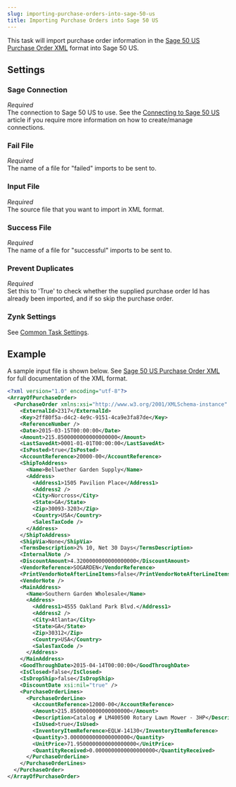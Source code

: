 ```yaml
---
slug: importing-purchase-orders-into-sage-50-us
title: Importing Purchase Orders into Sage 50 US
---
```

This task will import purchase order information in the [Sage 50 US Purchase Order XML](sage-50-us-purchase-order-xml) format into Sage 50 US.

## Settings
### Sage Connection
_Required_  
The connection to Sage 50 US to use. See the [Connecting to Sage 50 US](connecting-to-sage-50-us) article if you require more information on how to create/manage connections.

### Fail File
_Required_  
The name of a file for "failed" imports to be sent to.

### Input File
_Required_  
The source file that you want to import in XML format.

### Success File
_Required_  
The name of a file for "successful" imports to be sent to.

### Prevent Duplicates
_Required_  
Set this to 'True' to check whether the supplied purchase order Id has already been imported, and if so skip the purchase order. 

### Zynk Settings
See [Common Task Settings](common-task-settings).

## Example
A sample input file is shown below. See [Sage 50 US Purchase Order XML](sage-50-us-purchase-order-xml) for full documentation of the XML format.
```xml
<?xml version="1.0" encoding="utf-8"?>
<ArrayOfPurchaseOrder>
  <PurchaseOrder xmlns:xsi="http://www.w3.org/2001/XMLSchema-instance" xmlns:xsd="http://www.w3.org/2001/XMLSchema">
    <ExternalId>2317</ExternalId>
    <Key>2ff80f5a-d4c2-4e9c-9151-4ca9e3fa87de</Key>
    <ReferenceNumber />
    <Date>2015-03-15T00:00:00</Date>
    <Amount>215.8500000000000000000</Amount>
    <LastSavedAt>0001-01-01T00:00:00</LastSavedAt>
    <IsPosted>true</IsPosted>
    <AccountReference>20000-00</AccountReference>
    <ShipToAddress>
      <Name>Bellwether Garden Supply</Name>
      <Address>
        <Address1>1505 Pavilion Place</Address1>
        <Address2 />
        <City>Norcross</City>
        <State>GA</State>
        <Zip>30093-3203</Zip>
        <Country>USA</Country>
        <SalesTaxCode />
      </Address>
    </ShipToAddress>
    <ShipVia>None</ShipVia>
    <TermsDescription>2% 10, Net 30 Days</TermsDescription>
    <InternalNote />
    <DiscountAmount>4.3200000000000000000</DiscountAmount>
    <VendorReference>SOGARDEN</VendorReference>
    <PrintVendorNoteAfterLineItems>false</PrintVendorNoteAfterLineItems>
    <VendorNote />
    <MainAddress>
      <Name>Southern Garden Wholesale</Name>
      <Address>
        <Address1>4555 Oakland Park Blvd.</Address1>
        <Address2 />
        <City>Atlanta</City>
        <State>GA</State>
        <Zip>30312</Zip>
        <Country>USA</Country>
        <SalesTaxCode />
      </Address>
    </MainAddress>
    <GoodThroughDate>2015-04-14T00:00:00</GoodThroughDate>
    <IsClosed>false</IsClosed>
    <IsDropShip>false</IsDropShip>
    <DiscountDate xsi:nil="true" />
    <PurchaseOrderLines>
      <PurchaseOrderLine>
        <AccountReference>12000-00</AccountReference>
        <Amount>215.8500000000000000000</Amount>
        <Description>Catalog # LM400500 Rotary Lawn Mower - 3HP</Description>
        <IsUsed>true</IsUsed>
        <InventoryItemReference>EQLW-14130</InventoryItemReference>
        <Quantity>3.0000000000000000000</Quantity>
        <UnitPrice>71.9500000000000000000</UnitPrice>
        <QuantityReceived>0.0000000000000000000</QuantityReceived>
      </PurchaseOrderLine>
    </PurchaseOrderLines>
  </PurchaseOrder>
</ArrayOfPurchaseOrder>
```